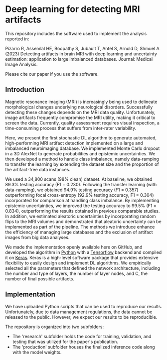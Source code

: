# Deep learning for detecting MRI artifacts

This repository includes the software used to implement the analysis reported in:

Pizarro R, Assemlal HE, Boopathy S, Jubault T, Antel S, Arnold D, Shmuel A (2023) Detecting artifacts in brain MRI with deep learning and uncertainty estimation: application to large imbalanced databases. 
Journal: Medical Image Analysis.

Please cite our paper if you use the software.

## Introduction
Magnetic resonance imaging (MRI) is increasingly being used to delineate morphological changes underlying neurological disorders. Successfully detecting these changes depends on the MRI data quality. Unfortunately, image artifacts frequently compromise the MRI utility, making it critical to screen the data. Currently, quality assessment requires visual inspection, a time-consuming process that suffers from inter-rater variability. 

Here, we present the first stochastic DL algorithm to generate automated, high-performing MRI artifact detection implemented on a large and imbalanced neuroimaging database. We implemented Monte Carlo dropout in a 3D AlexNet to generate probabilities and epistemic uncertainties. We then developed a method to handle class imbalance, namely data-ramping to transfer the learning by extending the dataset size and the proportion of the artifact-free data instances. 

We used a 34,800 scans (98% clean) dataset. At baseline, we obtained 89.3% testing accuracy (F1 = 0.230). Following the transfer learning (with data-ramping), we obtained 94.9% testing accuracy (F1 = 0.357) outperforming focal cross-entropy (92.9% testing accuracy, F1 = 0.304) incorporated for comparison at handling class imbalance. By implementing epistemic uncertainties, we improved the testing accuracy to 99.5% (F1 = 0.834), outperforming the results obtained in previous comparable studies. In addition, we estimated aleatoric uncertainties by incorporating random flips to the MRI volumes and demonstrated that aleatoric uncertainty can be implemented as part of the pipeline. The methods we introduce enhance the efficiency of managing large databases and the exclusion of artifact images from big data analyses.

We made the implementation openly available here on GitHub, and developed the algorithm in [Python](https://www.python.org) with a [Tensorflow](https://www.tensorflow.org/) backend and compiled it on [Keras](https://keras.io).  Keras is a high-level software package that provides extensive flexibility to easily design and implement DL algorithms.  We empirically selected all the parameters that defined the network architecture, including the number and type of layers, the number of layer nodes, and C, the number of final possible artifacts.  

## Implementation
We have uploaded Python scripts that can be used to reproduce our results.  Unfortunately, due to data management regulations, the data cannot be released to the public. However, we expect our results to be reproducible.  

The repository is organized into two subfolders:
* The 'research' subfolder holds the code for training, validation, and testing that was utilized for the paper's publication.
* The 'production' subfolder houses the finalized inference code along with the model weights.
